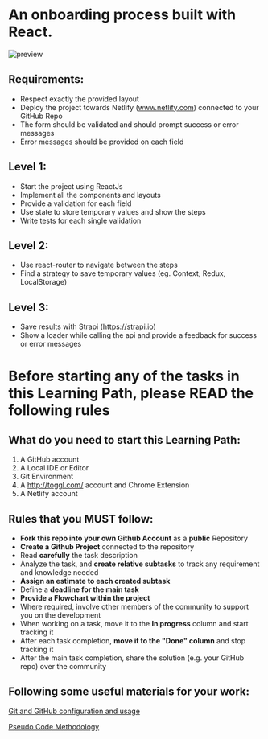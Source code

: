 An onboarding process built with React.
===============================

![preview](https://github.com/tomorrowdevs-projects/user-onboarding/blob/main/preview.png "preview")

Requirements:
----------------
- Respect exactly the provided layout
- Deploy the project towards Netlify (www.netlify.com) connected to your GitHub Repo
- The form should be validated and should prompt success or error messages
- Error messages should be provided on each field

Level 1:
----------------
- Start the project using ReactJs
- Implement all the components and layouts
- Provide a validation for each field
- Use state to store temporary values and show the steps
- Write tests for each single validation

Level 2:
----------------
- Use react-router to navigate between the steps
- Find a strategy to save temporary values (eg. Context, Redux, LocalStorage)

Level 3:
----------------
- Save results with Strapi (https://strapi.io)
- Show a loader while calling the api and provide a feedback for success or error messages

Before starting any of the tasks in this Learning Path, please READ the following rules
===============================

What do you need to start this Learning Path:
----------------
1. A GitHub account
3. A Local IDE or Editor
5. Git Environment
6. A http://toggl.com/ account and Chrome Extension
7. A Netlify account

Rules that you MUST follow:
----------------
- **Fork this repo into your own Github Account** as a **public** Repository
- **Create a Github Project** connected to the repository
- Read **carefully** the task description
- Analyze the task, and **create relative subtasks** to track any requirement and knowledge needed
- **Assign an estimate to each created subtask**
- Define a **deadline for the main task**
- **Provide a Flowchart within the project**
- Where required, involve other members of the community to support you on the development
- When working on a task, move it to the **In progress** column and start tracking it
- After each task completion, **move it to the "Done" column** and stop tracking it
- After the main task completion, share the solution (e.g. your GitHub repo) over the community

Following some useful materials for your work:
----------------

[Git and GitHub configuration and usage](https://www.loom.com/share/6b86aa3bc0aa4f2d88a315bc9d3209c4)

[Pseudo Code Methodology](https://wtmatter.com/pseudocode/)


